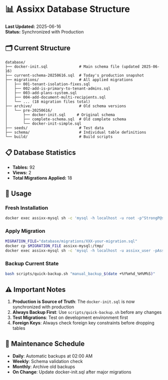 # 📊 Assixx Database Structure

**Last Updated:** 2025-06-16  
**Status:** Synchronized with Production

## 🗂️ Current Structure

```
database/
├── docker-init.sql              # Main schema file (updated 2025-06-16)
├── current-schema-20250616.sql  # Today's production snapshot
├── migrations/                  # All applied migrations
│   ├── 001-tenant-isolation-fixes.sql
│   ├── 002-add-is-primary-to-tenant-admins.sql
│   ├── 003-add-plans-system.sql
│   ├── 004-add-document-multi-recipients.sql
│   └── ... (18 migration files total)
├── archive/                     # Old schema versions
│   └── pre-20250616/
│       ├── docker-init.sql     # Original schema
│       ├── complete-schema.sql  # Old complete schema
│       └── docker-init-simple.sql
├── seeds/                       # Test data
├── schema/                      # Individual table definitions
└── build/                       # Build scripts
```

## 📋 Database Statistics

- **Tables:** 92
- **Views:** 2
- **Total Migrations Applied:** 18

## 🚀 Usage

### Fresh Installation

```bash
docker exec assixx-mysql sh -c 'mysql -h localhost -u root -p"StrongP@ssw0rd!123" < /docker-entrypoint-initdb.d/01-schema.sql'
```

### Apply Migration

```bash
MIGRATION_FILE="database/migrations/XXX-your-migration.sql"
docker cp $MIGRATION_FILE assixx-mysql:/tmp/
docker exec assixx-mysql sh -c 'mysql -h localhost -u assixx_user -pAssixxP@ss2025! assixx < /tmp/'$(basename $MIGRATION_FILE)
```

### Backup Current State

```bash
bash scripts/quick-backup.sh "manual_backup_$(date +%Y%m%d_%H%M%S)"
```

## ⚠️ Important Notes

1. **Production is Source of Truth**: The `docker-init.sql` is now synchronized with production
2. **Always Backup First**: Use `scripts/quick-backup.sh` before any changes
3. **Test Migrations**: Test on development environment first
4. **Foreign Keys**: Always check foreign key constraints before dropping tables

## 🔄 Maintenance Schedule

- **Daily**: Automatic backups at 02:00 AM
- **Weekly**: Schema validation check
- **Monthly**: Archive old backups
- **On Change**: Update docker-init.sql after major migrations

